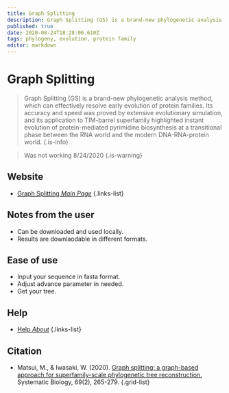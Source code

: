 ```yaml
---
title: Graph Splitting
description: Graph Splitting (GS) is a brand-new phylogenetic analysis method, which can effectively resolve early evolution of protein families.
published: true
date: 2020-08-24T18:28:06.610Z
tags: phylogeny, evolution, protein family
editor: markdown
---
```


# Graph Splitting

> Graph Splitting (GS) is a brand-new phylogenetic analysis method, which can effectively resolve early evolution of protein families. Its accuracy and speed was proved by extensive evolutionary simulation, and its application to TIM-barrel superfamily highlighted instant evolution of protein-mediated pyrimidine biosynthesis at a transitional phase between the RNA world and the modern DNA-RNA-protein world.
{.is-info}

> Was not working 8/24/2020 
{.is-warning}


## Website 

- [Graph Splitting *Main Page*](http://gs.bs.s.u-tokyo.ac.jp/)
 {.links-list}

## Notes from the user
 
 - Can be downloaded and used locally.
 - Results are downlaodable in different formats.
 

 
## Ease of use

- Input your sequence in fasta format.
- Adjust advance parameter in needed.
- Get your tree.

## Help

- [Help *About*](http://gs.bs.s.u-tokyo.ac.jp/about)
{.links-list}

## Citation 

- Matsui, M., & Iwasaki, W. (2020). [Graph splitting: a graph-based approach for superfamily-scale phylogenetic tree reconstruction.](https://academic.oup.com/sysbio/article/69/2/265/5541794) Systematic Biology, 69(2), 265-279.
{.grid-list}